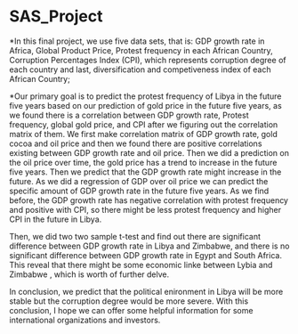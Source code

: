 SAS_Project
===========
*In this final project, we use five data sets, that is: GDP growth rate in Africa, Global Product Price, Protest frequency in each African Country,
Corruption Percentages Index (CPI), which represents corruption degree of each country and last, diversification and competiveness index of each
African Country;

*Our primary goal is to predict the protest frequency of Libya in the future five years based on our prediction of
gold price in the future five years, as we found there is a correlation between GDP growth rate, Protest frequency, global gold price, and CPI
 after we figuring out the correlation matrix of them. We first make correlation matrix of GDP growth rate, gold cocoa and oil price and then we 
found there are positive correlations existing between GDP growth rate and oil price. Then we did a prediction on the oil price over time, 
the gold price has a trend to increase in the future five years. Then we predict that the GDP growth rate might increase in the future. As we did a
regression of GDP over oil price we can predict the specific amount of GDP growth rate in the future five years. As we find before, the GDP growth 
rate has negative correlation with protest frequency and positive with CPI, so there might be less protest frequency and higher 
CPI in the future in Libya.

Then, we did two two sample t-test and find out there are significant difference between GDP growth rate in Libya and Zimbabwe, and there is no 
significant difference between GDP growth rate in Egypt and South Africa. This reveal that there might be some economic linke between Lybia and Zimbabwe
, which is worth of further delve. 

In conclusion, we predict that the political enironment in Libya will be more stable but the corruption degree would be more severe. With this conclusion, I
hope we can offer some helpful information for some international organizations and investors.
